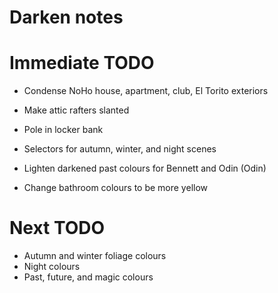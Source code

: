 # Darken notes

# Immediate TODO
* Condense NoHo house, apartment, club, El Torito exteriors
* Make attic rafters slanted
* Pole in locker bank

* Selectors for autumn, winter, and night scenes

* Lighten darkened past colours for Bennett and Odin (Odin)
* Change bathroom colours to be more yellow

# Next TODO
* Autumn and winter foliage colours
* Night colours
* Past, future, and magic colours